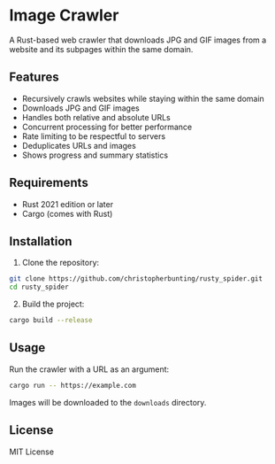 # Image Crawler

A Rust-based web crawler that downloads JPG and GIF images from a website and its subpages within the same domain.

## Features

- Recursively crawls websites while staying within the same domain
- Downloads JPG and GIF images
- Handles both relative and absolute URLs
- Concurrent processing for better performance
- Rate limiting to be respectful to servers
- Deduplicates URLs and images
- Shows progress and summary statistics

## Requirements

- Rust 2021 edition or later
- Cargo (comes with Rust)

## Installation

1. Clone the repository:
```bash
git clone https://github.com/christopherbunting/rusty_spider.git
cd rusty_spider
```

2. Build the project:
```bash
cargo build --release
```

## Usage

Run the crawler with a URL as an argument:

```bash
cargo run -- https://example.com
```

Images will be downloaded to the `downloads` directory.

## License

MIT License 